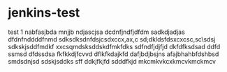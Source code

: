# jenkins-test
test 1
nabfasjbda
mnjjb
ndjascjsa
dcdnfjndfjdfdm
sadkdjadjas
dfdnfnddddfnmd
sdksdksdnfdsjcsdxccx,ax,c
sd;dkldsfdsxcxcsc,sc\sdsj
sdkskjsddfmdkf
xxcsqmdsksddskdfmkfdks
sdfndfjdjfjd
dkfdfksdsad
ddfd
ssmsd
dfdssdsa
fkfkkdjfcvvd
dflkfkdajkfd
dafjbdjbsjns
afajbhahbfdshbsd
smdsdnjsd
sdskjsddks
sff
ddkjfkjfd
sdddfkjd
mkcmkvkcxkmcvkmckmcv
